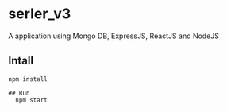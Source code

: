 # serler_v3
A application using Mongo DB, ExpressJS, ReactJS and NodeJS

## Intall
```To install run the following command in your terminal
npm install

## Run
  npm start
